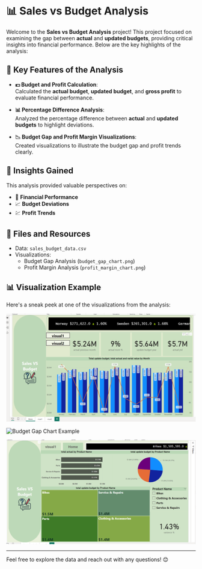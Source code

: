 # 📊 Sales vs Budget Analysis

Welcome to the **Sales vs Budget Analysis** project! This project focused on examining the gap between **actual** and **updated budgets**, providing critical insights into financial performance. Below are the key highlights of the analysis:

## 🚀 Key Features of the Analysis

- **💵 Budget and Profit Calculation**:  
  Calculated the **actual budget**, **updated budget**, and **gross profit** to evaluate financial performance.

- **📊 Percentage Difference Analysis**:  
  Analyzed the percentage difference between **actual** and **updated budgets** to highlight deviations.

- **📉 Budget Gap and Profit Margin Visualizations**:  
  Created visualizations to illustrate the budget gap and profit trends clearly.

## 🧐 Insights Gained

This analysis provided valuable perspectives on:  
- 💼 **Financial Performance**  
- 📈 **Budget Deviations**  
- 💹 **Profit Trends**

## 📁 Files and Resources

- Data: `sales_budget_data.csv`
- Visualizations:  
  - Budget Gap Analysis (`budget_gap_chart.png`)  
  - Profit Margin Analysis (`profit_margin_chart.png`)

## 📊 Visualization Example

Here's a sneak peek at one of the visualizations from the analysis:

![Budget Gap Chart Example](image.png)

![Budget Gap Chart Example](imag2.png)

![Budget Gap Chart Example](image3.png)

---

Feel free to explore the data and reach out with any questions! 😊